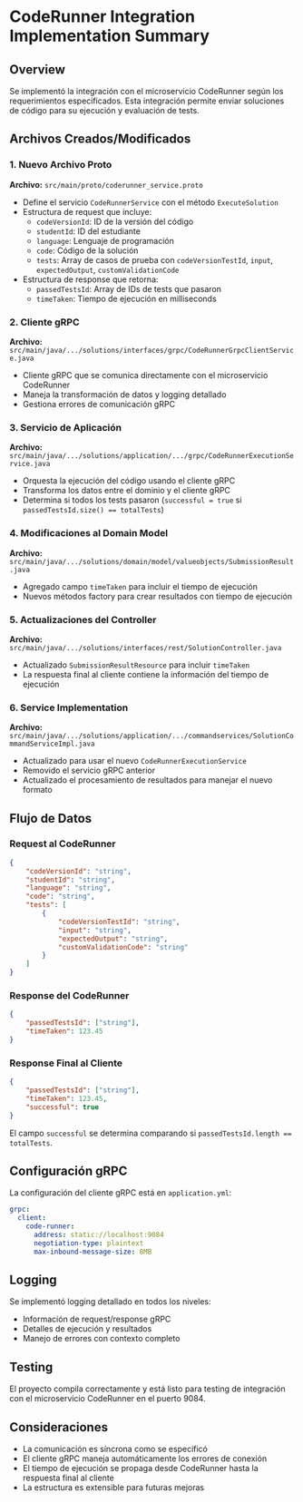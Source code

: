 # CodeRunner Integration Implementation Summary

## Overview
Se implementó la integración con el microservicio CodeRunner según los requerimientos especificados. Esta integración permite enviar soluciones de código para su ejecución y evaluación de tests.

## Archivos Creados/Modificados

### 1. Nuevo Archivo Proto
**Archivo:** `src/main/proto/coderunner_service.proto`
- Define el servicio `CodeRunnerService` con el método `ExecuteSolution`
- Estructura de request que incluye:
  - `codeVersionId`: ID de la versión del código
  - `studentId`: ID del estudiante  
  - `language`: Lenguaje de programación
  - `code`: Código de la solución
  - `tests`: Array de casos de prueba con `codeVersionTestId`, `input`, `expectedOutput`, `customValidationCode`
- Estructura de response que retorna:
  - `passedTestsId`: Array de IDs de tests que pasaron
  - `timeTaken`: Tiempo de ejecución en milliseconds

### 2. Cliente gRPC
**Archivo:** `src/main/java/.../solutions/interfaces/grpc/CodeRunnerGrpcClientService.java`
- Cliente gRPC que se comunica directamente con el microservicio CodeRunner
- Maneja la transformación de datos y logging detallado
- Gestiona errores de comunicación gRPC

### 3. Servicio de Aplicación
**Archivo:** `src/main/java/.../solutions/application/.../grpc/CodeRunnerExecutionService.java`
- Orquesta la ejecución del código usando el cliente gRPC
- Transforma los datos entre el dominio y el cliente gRPC
- Determina si todos los tests pasaron (`successful = true` si `passedTestsId.size() == totalTests`)

### 4. Modificaciones al Domain Model
**Archivo:** `src/main/java/.../solutions/domain/model/valueobjects/SubmissionResult.java`
- Agregado campo `timeTaken` para incluir el tiempo de ejecución
- Nuevos métodos factory para crear resultados con tiempo de ejecución

### 5. Actualizaciones del Controller
**Archivo:** `src/main/java/.../solutions/interfaces/rest/SolutionController.java`
- Actualizado `SubmissionResultResource` para incluir `timeTaken`
- La respuesta final al cliente contiene la información del tiempo de ejecución

### 6. Service Implementation
**Archivo:** `src/main/java/.../solutions/application/.../commandservices/SolutionCommandServiceImpl.java`
- Actualizado para usar el nuevo `CodeRunnerExecutionService`
- Removido el servicio gRPC anterior
- Actualizado el procesamiento de resultados para manejar el nuevo formato

## Flujo de Datos

### Request al CodeRunner
```json
{
    "codeVersionId": "string",
    "studentId": "string", 
    "language": "string",
    "code": "string",
    "tests": [
        {
            "codeVersionTestId": "string",
            "input": "string",
            "expectedOutput": "string",
            "customValidationCode": "string"
        }
    ]
}
```

### Response del CodeRunner
```json
{
    "passedTestsId": ["string"],
    "timeTaken": 123.45
}
```

### Response Final al Cliente
```json
{
    "passedTestsId": ["string"],
    "timeTaken": 123.45,
    "successful": true
}
```

El campo `successful` se determina comparando si `passedTestsId.length == totalTests`.

## Configuración gRPC
La configuración del cliente gRPC está en `application.yml`:
```yaml
grpc:
  client:
    code-runner:
      address: static://localhost:9084
      negotiation-type: plaintext
      max-inbound-message-size: 8MB
```

## Logging
Se implementó logging detallado en todos los niveles:
- Información de request/response gRPC
- Detalles de ejecución y resultados
- Manejo de errores con contexto completo

## Testing
El proyecto compila correctamente y está listo para testing de integración con el microservicio CodeRunner en el puerto 9084.

## Consideraciones
- La comunicación es síncrona como se especificó
- El cliente gRPC maneja automáticamente los errores de conexión
- El tiempo de ejecución se propaga desde CodeRunner hasta la respuesta final al cliente
- La estructura es extensible para futuras mejoras